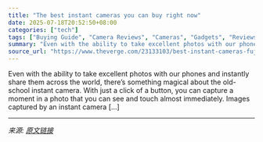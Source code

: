 ```yaml
---
title: "The best instant cameras you can buy right now"
date: 2025-07-18T20:52:50+08:00
categories: ["tech"]
tags: ["Buying Guide", "Camera Reviews", "Cameras", "Gadgets", "Reviews", "Tech"]
summary: "Even with the ability to take excellent photos with our phones and instantly share them across the world, there’s something magical about the old-school instant camera. With just a click of a button, "
source_url: "https://www.theverge.com/23133103/best-instant-cameras-fujifilm-polaroid-kodak"
---
```


Even with the ability to take excellent photos with our phones and instantly share them across the world, there’s something magical about the old-school instant camera. With just a click of a button, you can capture a moment in a photo that you can see and touch almost immediately. Images captured by an instant camera [&#8230;]

---

*来源: [原文链接](https://www.theverge.com/23133103/best-instant-cameras-fujifilm-polaroid-kodak)*
